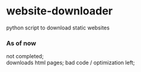 # website-downloader
python script to download static websites

### As of now
not completed;  
downloads html pages;
bad code / optimization left;  